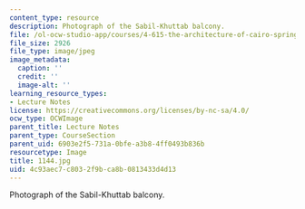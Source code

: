 ```yaml
---
content_type: resource
description: Photograph of the Sabil-Khuttab balcony.
file: /ol-ocw-studio-app/courses/4-615-the-architecture-of-cairo-spring-2002/4c93aec7c8032f9bca8b0813433d4d13_1144.jpg
file_size: 2926
file_type: image/jpeg
image_metadata:
  caption: ''
  credit: ''
  image-alt: ''
learning_resource_types:
- Lecture Notes
license: https://creativecommons.org/licenses/by-nc-sa/4.0/
ocw_type: OCWImage
parent_title: Lecture Notes
parent_type: CourseSection
parent_uid: 6903e2f5-731a-0bfe-a3b8-4ff0493b836b
resourcetype: Image
title: 1144.jpg
uid: 4c93aec7-c803-2f9b-ca8b-0813433d4d13
---
```

Photograph of the Sabil-Khuttab balcony.